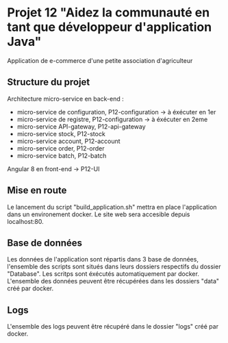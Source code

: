 # Projet 12 "Aidez la communauté en tant que développeur d'application Java"

Application de e-commerce d'une petite association d'agriculteur

## Structure du projet

Architecture micro-service en back-end :

- micro-service de configuration, P12-configuration -> à éxécuter en 1er
- micro-service de registre, P12-configuration -> à éxécuter en 2eme
- micro-service API-gateway, P12-api-gateway 
- micro-service stock, P12-stock
- micro-service account, P12-account
- micro-service order, P12-order
- micro-service batch, P12-batch

Angular 8 en front-end -> P12-UI

## Mise en route

Le lancement du script "build_application.sh" mettra en place l'application dans un environement docker. Le site web sera accesible depuis localhost:80.

## Base de données

Les données de l'application sont répartis dans 3 base de données, l'ensemble des scripts sont situés dans leurs dossiers respectifs du dossier "Database". Les scritps sont éxécutés automatiquement par docker.
L'ensemble des données peuvent être récupérées dans les dossiers "data" créé par docker.

## Logs

L'ensemble des logs peuvent être récupéré dans le dossier "logs" créé par docker.

